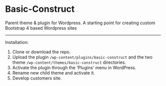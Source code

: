 # Basic-Construct
Parent theme & plugin for Wordpress. A starting point for creating custom Bootstrap 4 based Wordpress sites

---

Installation:

1. Clone or download the repo.
2. Upload the plugin `/wp-content/plugins/basic-construct` and the two theme `/wp-content/themes/basic-construct` directories.
3. Activate the plugin through the 'Plugins' menu in WordPress.
4. Rename new child theme and activate it.
5. Develop customers site.
